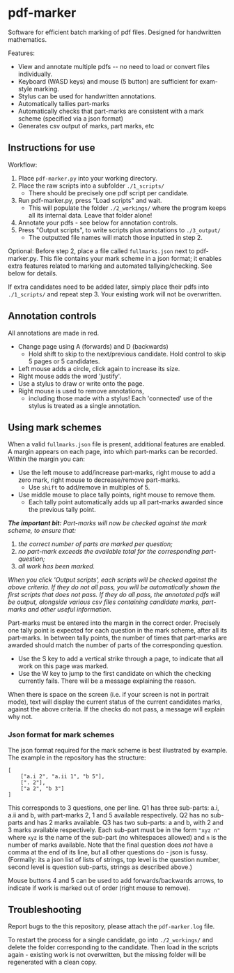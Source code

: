# pdf-marker

Software for efficient batch marking of pdf files. Designed for handwritten mathematics.

Features:
- View and annotate multiple pdfs -- no need to load or convert files individually.  
- Keyboard (WASD keys) and mouse (5 button) are sufficient for exam-style marking.
- Stylus can be used for handwritten annotations.
- Automatically tallies part-marks 
- Automatically checks that part-marks are consistent with a mark scheme (specified via a json format) 
- Generates csv output of marks, part marks, etc

## Instructions for use

Workflow:

1. Place <code>pdf-marker.py</code> into your working directory.
2. Place the raw scripts into a subfolder <code>./1_scripts/</code>
   - There should be precisely one pdf script per candidate.
3. Run pdf-marker.py, press "Load scripts" and wait.
   - This will populate the folder <code>./2_workings/</code> where the program keeps all its internal data. Leave that folder alone!
4. Annotate your pdfs - see below for annotation controls.
5. Press "Output scripts", to write scripts plus annotations to <code>./3_output/</code>
   - The outputted file names will match those inputted in step 2.
   
Optional: Before step 2, place a file called <code>fullmarks.json</code> next to pdf-marker.py.
This file contains your mark scheme in a json format; it enables extra features related to marking and automated tallying/checking.
See below for details.

If extra candidates need to be added later, simply place their pdfs into <code>./1_scripts/</code> and repeat step 3.
Your existing work will not be overwritten.

## Annotation controls

All annotations are made in red. 

- Change page using A (forwards) and D (backwards)
  - Hold shift to skip to the next/previous candidate. Hold control to skip 5 pages or 5 candidates.
- Left mouse adds a circle, click again to increase its size.
- Right mouse adds the word 'justify'.
- Use a stylus to draw or write onto the page.
- Right mouse is used to remove annotations,
  - including those made with a stylus! Each 'connected' use of the stylus is treated as a single annotation.

## Using mark schemes

When a valid <code>fullmarks.json</code> file is present, additional features are enabled.
A margin appears on each page, into which part-marks can be recorded.
Within the margin you can:
- Use the left mouse to add/increase part-marks, right mouse to add a zero mark, right mouse to decrease/remove part-marks.
  - Use <code>shift</code> to add/remove in multiples of 5.
- Use middle mouse to place tally points, right mouse to remove them.
  - Each tally point automatically adds up all part-marks awarded since the previous tally point. 

***The important bit:** Part-marks will now be checked against the mark scheme, to ensure that:*
1. *the correct number of parts are marked per question;* 
2. *no part-mark exceeds the available total for the corresponding part-question;*
3. *all work has been marked.*

*When you click 'Output scripts', each scripts will be checked against the above criteria.
If they do not all pass, you will be automatically shown the first scripts that does not pass.
If they do all pass, the annotated pdfs will be output, alongside various csv files containing candidate marks, part-marks and other useful information.*

Part-marks must be entered into the margin in the correct order. 
Precisely one tally point is expected for each question in the mark scheme, after all its part-marks.
In between tally points, the number of times that part-marks are awarded should match the number of parts of the corresponding question.

- Use the S key to add a vertical strike through a page, to indicate that all work on this page was marked.
- Use the W key to jump to the first candidate on which the checking currently fails. There will be a message explaining the reason.

When there is space on the screen (i.e. if your screen is not in portrait mode), 
text will display the current status of the current candidates marks, against the above criteria.
If the checks do not pass, a message will explain why not.

### Json format for mark schemes

The json format required for the mark scheme is best illustrated by example.
The example in the repository has the structure:
```
[
	["a.i 2", "a.ii 1", "b 5"],
	[". 2"],	
	["a 2", "b 3"]
]
```
This corresponds to 3 questions, one per line.
Q1 has three sub-parts: a.i, a.ii and b, with part-marks 2, 1 and 5 available respectively.
Q2 has no sub-parts and has 2 marks available.
Q3 has two sub-parts: a and b, with 2 and 3 marks available respectively.
Each sub-part must be in the form <code>"xyz n"</code> where <code>xyz</code> is the name of the sub-part (no whitespaces allowed) and <code>n</code> is the number of marks available.
Note that the final question does *not* have a comma at the end of its line, but all other questions do - json is fussy.
(Formally: its a json list of lists of strings, top level is the question number, second level is question sub-parts, strings as described above.)


Mouse buttons 4 and 5 can be used to add forwards/backwards arrows, to indicate if work is marked out of order (right mouse to remove).


## Troubleshooting

Report bugs to the this repository, please attach the <code>pdf-marker.log</code> file.

To restart the process for a single candidate, go into <code>./2_workings/</code> and delete the folder corresponding to the candidate.
Then load in the scripts again - existing work is not overwritten, but the missing folder will be regenerated with a clean copy.






